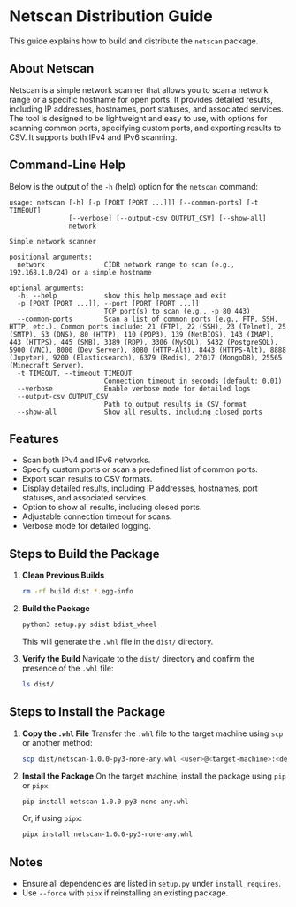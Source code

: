 # Netscan Distribution Guide

This guide explains how to build and distribute the `netscan` package.

## About Netscan

Netscan is a simple network scanner that allows you to scan a network range or a specific hostname for open ports. It provides detailed results, including IP addresses, hostnames, port statuses, and associated services. The tool is designed to be lightweight and easy to use, with options for scanning common ports, specifying custom ports, and exporting results to CSV. It supports both IPv4 and IPv6 scanning.

## Command-Line Help

Below is the output of the `-h` (help) option for the `netscan` command:

```
usage: netscan [-h] [-p [PORT [PORT ...]]] [--common-ports] [-t TIMEOUT]
               [--verbose] [--output-csv OUTPUT_CSV] [--show-all]
               network

Simple network scanner

positional arguments:
  network               CIDR network range to scan (e.g., 192.168.1.0/24) or a simple hostname

optional arguments:
  -h, --help            show this help message and exit
  -p [PORT [PORT ...]], --port [PORT [PORT ...]]
                        TCP port(s) to scan (e.g., -p 80 443)
  --common-ports        Scan a list of common ports (e.g., FTP, SSH, HTTP, etc.). Common ports include: 21 (FTP), 22 (SSH), 23 (Telnet), 25 (SMTP), 53 (DNS), 80 (HTTP), 110 (POP3), 139 (NetBIOS), 143 (IMAP), 443 (HTTPS), 445 (SMB), 3389 (RDP), 3306 (MySQL), 5432 (PostgreSQL), 5900 (VNC), 8000 (Dev Server), 8080 (HTTP-Alt), 8443 (HTTPS-Alt), 8888 (Jupyter), 9200 (Elasticsearch), 6379 (Redis), 27017 (MongoDB), 25565 (Minecraft Server).
  -t TIMEOUT, --timeout TIMEOUT
                        Connection timeout in seconds (default: 0.01)
  --verbose             Enable verbose mode for detailed logs
  --output-csv OUTPUT_CSV
                        Path to output results in CSV format
  --show-all            Show all results, including closed ports
```

## Features

- Scan both IPv4 and IPv6 networks.
- Specify custom ports or scan a predefined list of common ports.
- Export scan results to CSV formats.
- Display detailed results, including IP addresses, hostnames, port statuses, and associated services.
- Option to show all results, including closed ports.
- Adjustable connection timeout for scans.
- Verbose mode for detailed logging.

## Steps to Build the Package

1. **Clean Previous Builds**
   ```bash
   rm -rf build dist *.egg-info
   ```

2. **Build the Package**
   ```bash
   python3 setup.py sdist bdist_wheel
   ```

   This will generate the `.whl` file in the `dist/` directory.

3. **Verify the Build**
   Navigate to the `dist/` directory and confirm the presence of the `.whl` file:
   ```bash
   ls dist/
   ```

## Steps to Install the Package

1. **Copy the `.whl` File**
   Transfer the `.whl` file to the target machine using `scp` or another method:
   ```bash
   scp dist/netscan-1.0.0-py3-none-any.whl <user>@<target-machine>:<destination-path>
   ```

2. **Install the Package**
   On the target machine, install the package using `pip` or `pipx`:
   ```bash
   pip install netscan-1.0.0-py3-none-any.whl
   ```

   Or, if using `pipx`:
   ```bash
   pipx install netscan-1.0.0-py3-none-any.whl
   ```

## Notes
- Ensure all dependencies are listed in `setup.py` under `install_requires`.
- Use `--force` with `pipx` if reinstalling an existing package.